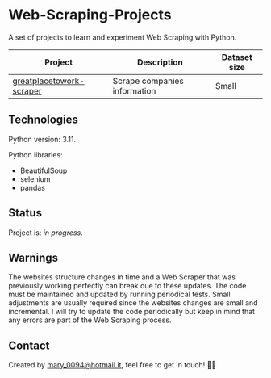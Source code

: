 # Web-Scraping-Projects
A set of projects to learn and experiment Web Scraping with Python. 

Project  | Description | Dataset size 
------------- | ------------- | -------------
[greatplacetowork-scraper](https://github.com/mariadancianu/Greatplacetowork-Scraper) | Scrape companies information | Small 



## Technologies 

Python version: 3.11. 

Python libraries:
- BeautifulSoup
- selenium 
- pandas

## Status
Project is: *in progress*. 

## Warnings
The websites structure changes in time and a Web Scraper that was previously working perfectly can break due to these updates. The code must be maintained and updated by running periodical tests. Small adjustments are usually required since the websites changes are small and incremental. I will try to update the code periodically but keep in mind that any errors are part of the Web Scraping process.

## Contact 
Created by mary_0094@hotmail.it, feel free to get in touch! :woman_technologist:
